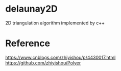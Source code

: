 # delaunay2D
2D triangulation algorithm implemented by c++
# Reference
https://www.cnblogs.com/zhiyishou/p/4430017.html
  https://github.com/zhiyishou/Polyer
